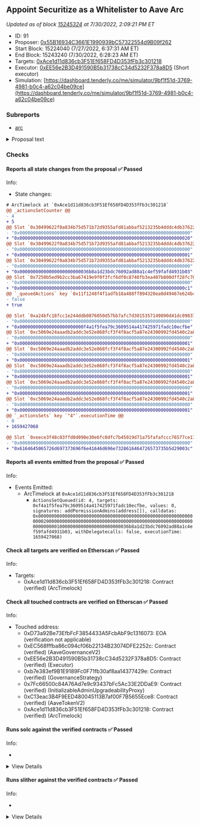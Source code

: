 ## Appoint Securitize as a Whitelister to Aave Arc

_Updated as of block [15245324](https://etherscan.io/block/15245324) at 7/30/2022, 2:09:21 PM ET_

- ID: 91
- Proposer: [0x55B16934C3661E1990939bC57322554d9B09f262](https://etherscan.io/address/0x55B16934C3661E1990939bC57322554d9B09f262)
- Start Block: 15224040 (7/27/2022, 6:37:31 AM ET)
- End Block: 15243240 (7/30/2022, 6:28:23 AM ET)
- Targets: [0xAce1d11d836cb3F51Ef658FD4D353fFb3c301218](https://etherscan.io/address/0xAce1d11d836cb3F51Ef658FD4D353fFb3c301218#code)
- Executor: [0xEE56e2B3D491590B5b31738cC34d5232F378a8D5](https://etherscan.io/address/0xEE56e2B3D491590B5b31738cC34d5232F378a8D5) (Short executor)
- Simulation: [https://dashboard.tenderly.co/me/simulator/9bf1f51d-3769-4981-b0c4-a62c04be09ce](https://dashboard.tenderly.co/me/simulator/9bf1f51d-3769-4981-b0c4-a62c04be09ce)

### Subreports

- [arc](./reports/Aave/0xEC568fffba86c094cf06b22134B23074DFE2252c//091_arc.md)

<details>
  <summary>Proposal text</summary>

## Simple Summary

Securitize asks the Aave Governance community to approve the appointment, adoption, and authorization of Securitize as a “whitelister” on the Aave Arc market.

## Abstract

Securitize is the leading digital asset securities company. As a FINRA member Broker-Dealer and the first SEC-registered Transfer Agent operating with digital asset securities, Securitize is one of the most regulated firms in the entire digital assets industry.

Securitize has an excellent track record for providing comprehensive compliance services to a vast array of digital assets companies. Our proprietary investor passport, Securitize iD, is globally recognized and built upon Securitize’s battle-tested KYC/KYB/AML/CFT compliance program, allowing Securitize iD to be trusted by over 450K registered investors and over 200 issuers to date.

We have performed a detailed analysis and documented it [here](https://governance.aave.com/t/arc-appoint-securitize-as-a-whitelister-to-aave-arc/6434) for the consideration of the Aave Governance community. We believe that Securitize satisfies all criteria necessary to be appointed as a whitelister for Aave Arc.

## Motivation

The institutional appetite for DeFi is growing, but that hunger remains mostly unsatisfied due to compliance obstacles. In response, pragmatic DeFi communities like Aave launched permissioned versions of their services, like Aave Arc, and are wisely seeking regulated third parties, like Securitize, to facilitate user credential and access management.

As a whitelister, Securitize will function as one of the trusted gatekeepers for Aave Arc, ensuring that only wallets with verified credentials can access the permissioned liquidity pool. Therefore, institutions can safely leverage the transactional benefits of Aave — e.g., supply, borrow, and liquidate digital assets — while still abiding by their compliance requirements. Securitize believes that this is a monumental first step toward the eventual mass inclusion of institutions in the decentralized economy.

## Specification

“Whitelisting” is the gatekeeping function performed by whitelisters on users of Aave Arc. The term refers specifically to the process of:

Conducting KYC/KYB checks on the user;
Onboarding the user with appropriate disclosures, terms, and conditions;
Granting specific permissions (e.g., borrow, supply, liquidate) to the Ethereum wallet address(es) provided by the user.
In addition, Aave Arc whitelisters perform a similar role on Arc as guardians do on Aave V2. Specifically, whitelisters can use a multi-sig veto on governance proposals that add excessive compliance risk on the Aave Arc protocol. For example, existing whitelisters can veto the addition of a privacy coin if such a coin is impermissible in the relevant jurisdiction, or veto the addition of a whitelister that has a poor reputation for compliance.

The whitelisting is managed via a [PermissionManager](https://etherscan.io/address/0xF4a1F5fEA79C3609514A417425971FadC10eCfBE) contract, in which whitelisters are designated as Permission Admins. Permission Admins are permitted to add or remove wallets grants to the Aave Arc market by calling addPermissions() and removePermissions() contract methods, respectively.

## Rationale

The Aave Governance community voted on the Snapshot proposal with “YES” 389K AAVE (99.98%) and “No” 87 AAVE (0.02%)

## Implementation

The implementation is described [here](https://github.com/aave/arc-timelock#adding-a-new-permissionadmin)

## Proposal

The proposal executes a single call to the PermissionManager contract to add [Securitize](https://etherscan.io/address/0x36b8A1D23BDc76092aD88A1c4Ef59fafD4931b03) as PermissionAdmin in Aave ARC market:
`IPermissionManager(0xF4a1F5fEA79C3609514A417425971FadC10eCfBE).addPermissionAdmins([0x36b8A1D23BDc76092aD88A1c4Ef59fafD4931b03]);`

## Copyright

Copyright and related rights waived via [CC0](https://creativecommons.org/publicdomain/zero/1.0/).

</details>

### Checks

#### Reports all state changes from the proposal ✅ Passed

Info:

- State changes:

```diff
# ArcTimelock at `0xAce1d11d836cb3F51Ef658FD4D353fFb3c301218`
@@ _actionsSetCounter @@
- 4
+ 5
@@ Slot `0x30499622f0a834b75d571b72d9355afd81abbaf5213235b4dddc4db3762288af` @@
- "0x0000000000000000000000000000000000000000000000000000000000000000"
+ "0x0000000000000000000000000000000000000000000000000000000000000020"
@@ Slot `0x30499622f0a834b75d571b72d9355afd81abbaf5213235b4dddc4db3762288b0` @@
- "0x0000000000000000000000000000000000000000000000000000000000000000"
+ "0x0000000000000000000000000000000000000000000000000000000000000001"
@@ Slot `0x30499622f0a834b75d571b72d9355afd81abbaf5213235b4dddc4db3762288b1` @@
- "0x0000000000000000000000000000000000000000000000000000000000000000"
+ "0x00000000000000000000000036b8a1d23bdc76092ad88a1c4ef59fafd4931b03"
@@ Slot `0x7250b5ed9b2cc3ba67419e9f0f3fcf6df0c8740fb3ea407b800dff28fc7050d7` @@
- "0x0000000000000000000000000000000000000000000000000000000000000000"
+ "0x00000000000000000000000000000000000000000000000000000000000000c1"
@@ `_queuedActions` key `0x11f1248f4f1adfb18a488ff894320ea0d49467e624b4ff723d9a4e60460397e6` @@
- false
+ true

@@ Slot `0xa24bfc18fcc1e244ddb0876050d57bb7afc7d3015357149890d41dc0983789d7` @@
- "0x0000000000000000000000000000000000000000000000000000000000000000"
+ "0x000000000000000000000000f4a1f5fea79c3609514a417425971fadc10ecfbe"
@@ Slot `0xc5069e24aaadb2addc3e52e868fcf3f4f8acf5a87e24300992fd4540c2a87eed` @@
- "0x0000000000000000000000000000000000000000000000000000000000000000"
+ "0x0000000000000000000000000000000000000000000000000000000000000001"
@@ Slot `0xc5069e24aaadb2addc3e52e868fcf3f4f8acf5a87e24300992fd4540c2a87eee` @@
- "0x0000000000000000000000000000000000000000000000000000000000000000"
+ "0x0000000000000000000000000000000000000000000000000000000000000001"
@@ Slot `0xc5069e24aaadb2addc3e52e868fcf3f4f8acf5a87e24300992fd4540c2a87eef` @@
- "0x0000000000000000000000000000000000000000000000000000000000000000"
+ "0x0000000000000000000000000000000000000000000000000000000000000001"
@@ Slot `0xc5069e24aaadb2addc3e52e868fcf3f4f8acf5a87e24300992fd4540c2a87ef0` @@
- "0x0000000000000000000000000000000000000000000000000000000000000000"
+ "0x0000000000000000000000000000000000000000000000000000000000000001"
@@ Slot `0xc5069e24aaadb2addc3e52e868fcf3f4f8acf5a87e24300992fd4540c2a87ef1` @@
- "0x0000000000000000000000000000000000000000000000000000000000000000"
+ "0x0000000000000000000000000000000000000000000000000000000000000001"
@@ `_actionsSets` key `"4"`.executionTime @@
- 0
+ 1659427068

@@ Slot `0xeece3f48c03ffd0d090e30e6fc0dfc7b45019d71a75fafafccc76577ce178f2d` @@
- "0x0000000000000000000000000000000000000000000000000000000000000000"
+ "0x6164645065726d697373696f6e41646d696e7328616464726573735b5d29003c"
```

#### Reports all events emitted from the proposal ✅ Passed

Info:

- Events Emitted:
  - ArcTimelock at `0xAce1d11d836cb3F51Ef658FD4D353fFb3c301218`
    - `ActionsSetQueued(id: 4, targets: 0xf4a1f5fea79c3609514a417425971fadc10ecfbe, values: 0, signatures: addPermissionAdmins(address[]), calldatas: 0x0000000000000000000000000000000000000000000000000000000000000020000000000000000000000000000000000000000000000000000000000000000100000000000000000000000036b8a1d23bdc76092ad88a1c4ef59fafd4931b03, withDelegatecalls: false, executionTime: 1659427068)`

#### Check all targets are verified on Etherscan ✅ Passed

Info:

- Targets:
  - 0xAce1d11d836cb3F51Ef658FD4D353fFb3c301218: Contract (verified) (ArcTimelock)

#### Check all touched contracts are verified on Etherscan ✅ Passed

Info:

- Touched address:
  - 0xD73a92Be73EfbFcF3854433A5FcbAbF9c1316073: EOA (verification not applicable)
  - 0xEC568fffba86c094cf06b22134B23074DFE2252c: Contract (verified) (AaveGovernanceV2)
  - 0xEE56e2B3D491590B5b31738cC34d5232F378a8D5: Contract (verified) (Executor)
  - 0xb7e383ef9B1E9189Fc0F71fb30af8aa14377429e: Contract (verified) (GovernanceStrategy)
  - 0x7Fc66500c84A76Ad7e9c93437bFc5Ac33E2DDaE9: Contract (verified) (InitializableAdminUpgradeabilityProxy)
  - 0xC13eac3B4F9EED480045113B7af00F7B5655Ece8: Contract (verified) (AaveTokenV2)
  - 0xAce1d11d836cb3F51Ef658FD4D353fFb3c301218: Contract (verified) (ArcTimelock)

#### Runs solc against the verified contracts ✅ Passed

Info:

-

<details>
<summary>View Details</summary>
Compiler warnings for InitializableAdminUpgradeabilityProxy at `0x7Fc66500c84A76Ad7e9c93437bFc5Ac33E2DDaE9` with implementation AaveTokenV2 (Aave Token) at `0xC13eac3B4F9EED480045113B7af00F7B5655Ece8`

<details>
<summary>View warnings for InitializableAdminUpgradeabilityProxy at `0x7Fc66500c84A76Ad7e9c93437bFc5Ac33E2DDaE9` with implementation AaveTokenV2 (Aave Token) at `0xC13eac3B4F9EED480045113B7af00F7B5655Ece8`</summary>

```
WARNING:CryticCompile:Warning: contracts/open-zeppelin/Address.sol: Warning: SPDX license identifier not provided in source file. Before publishing, consider adding a comment containing "SPDX-License-Identifier: <SPDX-License>" to each source file. Use "SPDX-License-Identifier: UNLICENSED" for non-open-source code. Please see https://spdx.org for more information.

Warning: contracts/open-zeppelin/BaseAdminUpgradeabilityProxy.sol: Warning: SPDX license identifier not provided in source file. Before publishing, consider adding a comment containing "SPDX-License-Identifier: <SPDX-License>" to each source file. Use "SPDX-License-Identifier: UNLICENSED" for non-open-source code. Please see https://spdx.org for more information.

Warning: contracts/open-zeppelin/BaseUpgradeabilityProxy.sol: Warning: SPDX license identifier not provided in source file. Before publishing, consider adding a comment containing "SPDX-License-Identifier: <SPDX-License>" to each source file. Use "SPDX-License-Identifier: UNLICENSED" for non-open-source code. Please see https://spdx.org for more information.

Warning: contracts/open-zeppelin/Proxy.sol: Warning: SPDX license identifier not provided in source file. Before publishing, consider adding a comment containing "SPDX-License-Identifier: <SPDX-License>" to each source file. Use "SPDX-License-Identifier: UNLICENSED" for non-open-source code. Please see https://spdx.org for more information.

Warning: contracts/open-zeppelin/SafeMath.sol: Warning: SPDX license identifier not provided in source file. Before publishing, consider adding a comment containing "SPDX-License-Identifier: <SPDX-License>" to each source file. Use "SPDX-License-Identifier: UNLICENSED" for non-open-source code. Please see https://spdx.org for more information.

Warning: contracts/open-zeppelin/UpgradeabilityProxy.sol: Warning: SPDX license identifier not provided in source file. Before publishing, consider adding a comment containing "SPDX-License-Identifier: <SPDX-License>" to each source file. Use "SPDX-License-Identifier: UNLICENSED" for non-open-source code. Please see https://spdx.org for more information.

Warning: contracts/open-zeppelin/BaseAdminUpgradeabilityProxy.sol:13:1: Warning: This contract has a payable fallback function, but no receive ether function. Consider adding a receive ether function.
contract BaseAdminUpgradeabilityProxy is BaseUpgradeabilityProxy {
^ (Relevant source part starts here and spans across multiple lines).
contracts/open-zeppelin/Proxy.sol:15:3: The payable fallback function is defined here.
  fallback () payable external {
  ^ (Relevant source part starts here and spans across multiple lines).

Warning: contracts/open-zeppelin/InitializableUpgradeabilityProxy.sol:11:1: Warning: This contract has a payable fallback function, but no receive ether function. Consider adding a receive ether function.
contract InitializableUpgradeabilityProxy is BaseUpgradeabilityProxy {
^ (Relevant source part starts here and spans across multiple lines).
contracts/open-zeppelin/Proxy.sol:15:3: The payable fallback function is defined here.
  fallback () payable external {
  ^ (Relevant source part starts here and spans across multiple lines).

Warning: contracts/open-zeppelin/InitializableAdminUpgradeabilityProxy.sol:12:1: Warning: This contract has a payable fallback function, but no receive ether function. Consider adding a receive ether function.
contract InitializableAdminUpgradeabilityProxy is BaseAdminUpgradeabilityProxy, InitializableUpgradeabilityProxy {
^ (Relevant source part starts here and spans across multiple lines).
contracts/open-zeppelin/Proxy.sol:15:3: The payable fallback function is defined here.
  fallback () payable external {
  ^ (Relevant source part starts here and spans across multiple lines).

Warning: contracts/utils/MockTransferHook.sol:9:25: Warning: Unused function parameter. Remove or comment out the variable name to silence this warning.
    function onTransfer(address from, address to, uint256 amount) external override {
                        ^----------^

Warning: contracts/utils/MockTransferHook.sol:9:39: Warning: Unused function parameter. Remove or comment out the variable name to silence this warning.
    function onTransfer(address from, address to, uint256 amount) external override {
                                      ^--------^

Warning: contracts/utils/MockTransferHook.sol:9:51: Warning: Unused function parameter. Remove or comment out the variable name to silence this warning.
    function onTransfer(address from, address to, uint256 amount) external override {
                                                  ^------------^


```

</details>

- No compiler warnings for ArcTimelock at `0xAce1d11d836cb3F51Ef658FD4D353fFb3c301218`
- No compiler warnings for GovernanceStrategy at `0xb7e383ef9B1E9189Fc0F71fb30af8aa14377429e`
- Compiler warnings for AaveTokenV2 (Aave Token) at `0xC13eac3B4F9EED480045113B7af00F7B5655Ece8`

<details>
<summary>View warnings for AaveTokenV2 (Aave Token) at `0xC13eac3B4F9EED480045113B7af00F7B5655Ece8`</summary>

```
WARNING:CryticCompile:Warning: crytic-export/etherscan-contracts/0xC13eac3B4F9EED480045113B7af00F7B5655Ece8-AaveTokenV2.sol:453:18: Warning: This declaration shadows an existing declaration.
    constructor (string memory name, string memory symbol) public {
                 ^----------------^
crytic-export/etherscan-contracts/0xC13eac3B4F9EED480045113B7af00F7B5655Ece8-AaveTokenV2.sol:462:5: The shadowed declaration is here:
    function name() public view returns (string memory) {
    ^ (Relevant source part starts here and spans across multiple lines).

Warning: crytic-export/etherscan-contracts/0xC13eac3B4F9EED480045113B7af00F7B5655Ece8-AaveTokenV2.sol:453:38: Warning: This declaration shadows an existing declaration.
    constructor (string memory name, string memory symbol) public {
                                     ^------------------^
crytic-export/etherscan-contracts/0xC13eac3B4F9EED480045113B7af00F7B5655Ece8-AaveTokenV2.sol:470:5: The shadowed declaration is here:
    function symbol() public view returns (string memory) {
    ^ (Relevant source part starts here and spans across multiple lines).

Warning: crytic-export/etherscan-contracts/0xC13eac3B4F9EED480045113B7af00F7B5655Ece8-AaveTokenV2.sol:35:3: Warning: Interface functions are implicitly "virtual"
  function delegateByType(address delegatee, DelegationType delegationType) external virtual;
  ^-----------------------------------------------------------------------------------------^

Warning: crytic-export/etherscan-contracts/0xC13eac3B4F9EED480045113B7af00F7B5655Ece8-AaveTokenV2.sol:40:3: Warning: Interface functions are implicitly "virtual"
  function delegate(address delegatee) external virtual;
  ^----------------------------------------------------^

Warning: crytic-export/etherscan-contracts/0xC13eac3B4F9EED480045113B7af00F7B5655Ece8-AaveTokenV2.sol:45:3: Warning: Interface functions are implicitly "virtual"
  function getDelegateeByType(address delegator, DelegationType delegationType)
  ^ (Relevant source part starts here and spans across multiple lines).

Warning: crytic-export/etherscan-contracts/0xC13eac3B4F9EED480045113B7af00F7B5655Ece8-AaveTokenV2.sol:56:3: Warning: Interface functions are implicitly "virtual"
  function getPowerCurrent(address user, DelegationType delegationType)
  ^ (Relevant source part starts here and spans across multiple lines).

Warning: crytic-export/etherscan-contracts/0xC13eac3B4F9EED480045113B7af00F7B5655Ece8-AaveTokenV2.sol:66:3: Warning: Interface functions are implicitly "virtual"
  function getPowerAtBlock(
  ^ (Relevant source part starts here and spans across multiple lines).

Warning: crytic-export/etherscan-contracts/0xC13eac3B4F9EED480045113B7af00F7B5655Ece8-AaveTokenV2.sol:75:3: Warning: Interface functions are implicitly "virtual"
  function totalSupplyAt(uint256 blockNumber) external virtual view returns (uint256);
  ^----------------------------------------------------------------------------------^

Warning: crytic-export/etherscan-contracts/0xC13eac3B4F9EED480045113B7af00F7B5655Ece8-AaveTokenV2.sol:453:5: Warning: Visibility for constructor is ignored. If you want the contract to be non-deployable, making it "abstract" is sufficient.
    constructor (string memory name, string memory symbol) public {
    ^ (Relevant source part starts here and spans across multiple lines).

Warning: crytic-export/etherscan-contracts/0xC13eac3B4F9EED480045113B7af00F7B5655Ece8-AaveTokenV2.sol:1161:3: Warning: Visibility for constructor is ignored. If you want the contract to be non-deployable, making it "abstract" is sufficient.
  constructor() public ERC20(NAME, SYMBOL) {}
  ^-----------------------------------------^

Warning: crytic-export/etherscan-contracts/0xC13eac3B4F9EED480045113B7af00F7B5655Ece8-AaveTokenV2.sol:913:26: Warning: Unused function parameter. Remove or comment out the variable name to silence this warning.
  function totalSupplyAt(uint256 blockNumber) external override view returns (uint256) {
                         ^-----------------^

Warning: crytic-export/etherscan-contracts/0xC13eac3B4F9EED480045113B7af00F7B5655Ece8-AaveTokenV2.sol:1079:5: Warning: Unused function parameter. Remove or comment out the variable name to silence this warning.
    uint128 oldValue,
    ^--------------^


```

</details>

</details>

#### Runs slither against the verified contracts ✅ Passed

Info:

-

<details>
<summary>View Details</summary>
Slither report for InitializableAdminUpgradeabilityProxy at `0x7Fc66500c84A76Ad7e9c93437bFc5Ac33E2DDaE9` with implementation AaveTokenV2 (Aave Token) at `0xC13eac3B4F9EED480045113B7af00F7B5655Ece8`

<details>
<summary>View report for InitializableAdminUpgradeabilityProxy at `0x7Fc66500c84A76Ad7e9c93437bFc5Ac33E2DDaE9` with implementation AaveTokenV2 (Aave Token) at `0xC13eac3B4F9EED480045113B7af00F7B5655Ece8`</summary>

```
Traceback (most recent call last):
  File "/opt/hostedtoolcache/Python/3.10.5/x64/lib/python3.10/site-packages/crytic_compile/platform/solc_standard_json.py", line 161, in run_solc_standard_json
    solc_json_output = json.loads(stdout)
  File "/opt/hostedtoolcache/Python/3.10.5/x64/lib/python3.10/json/__init__.py", line 346, in loads
    return _default_decoder.decode(s)
  File "/opt/hostedtoolcache/Python/3.10.5/x64/lib/python3.10/json/decoder.py", line 337, in decode
    obj, end = self.raw_decode(s, idx=_w(s, 0).end())
  File "/opt/hostedtoolcache/Python/3.10.5/x64/lib/python3.10/json/decoder.py", line 355, in raw_decode
    raise JSONDecodeError("Expecting value", s, err.value) from None
json.decoder.JSONDecodeError: Expecting value: line 1 column 1 (char 0)

During handling of the above exception, another exception occurred:

Traceback (most recent call last):
  File "/opt/hostedtoolcache/Python/3.10.5/x64/lib/python3.10/site-packages/slither/__main__.py", line 744, in main_impl
    ) = process_all(filename, args, detector_classes, printer_classes)
  File "/opt/hostedtoolcache/Python/3.10.5/x64/lib/python3.10/site-packages/slither/__main__.py", line 76, in process_all
    compilations = compile_all(target, **vars(args))
  File "/opt/hostedtoolcache/Python/3.10.5/x64/lib/python3.10/site-packages/crytic_compile/crytic_compile.py", line 637, in compile_all
    compilations.append(CryticCompile(target, **kwargs))
  File "/opt/hostedtoolcache/Python/3.10.5/x64/lib/python3.10/site-packages/crytic_compile/crytic_compile.py", line 117, in __init__
    self._compile(**kwargs)
  File "/opt/hostedtoolcache/Python/3.10.5/x64/lib/python3.10/site-packages/crytic_compile/crytic_compile.py", line 548, in _compile
    self._platform.compile(self, **kwargs)
  File "/opt/hostedtoolcache/Python/3.10.5/x64/lib/python3.10/site-packages/crytic_compile/platform/etherscan.py", line 331, in compile
    solc_standard_json.standalone_compile(filenames, compilation_unit, working_dir=working_dir)
  File "/opt/hostedtoolcache/Python/3.10.5/x64/lib/python3.10/site-packages/crytic_compile/platform/solc_standard_json.py", line 65, in standalone_compile
    targets_json = run_solc_standard_json(
  File "/opt/hostedtoolcache/Python/3.10.5/x64/lib/python3.10/site-packages/crytic_compile/platform/solc_standard_json.py", line 191, in run_solc_standard_json
    raise InvalidCompilation(f"Invalid solc compilation {stderr}")
crytic_compile.platform.exceptions.InvalidCompilation: Invalid solc compilation Traceback (most recent call last):
  File "/opt/hostedtoolcache/Python/3.10.5/x64/bin/solc", line 8, in <module>
    sys.exit(solc())
  File "/opt/hostedtoolcache/Python/3.10.5/x64/lib/python3.10/site-packages/solc_select/__main__.py", line 76, in solc
    os.execv(path, [path] + sys.argv[1:])
PermissionError: [Errno 13] Permission denied

None
Error in 0x7Fc66500c84A76Ad7e9c93437bFc5Ac33E2DDaE9
Traceback (most recent call last):
  File "/opt/hostedtoolcache/Python/3.10.5/x64/lib/python3.10/site-packages/crytic_compile/platform/solc_standard_json.py", line 161, in run_solc_standard_json
    solc_json_output = json.loads(stdout)
  File "/opt/hostedtoolcache/Python/3.10.5/x64/lib/python3.10/json/__init__.py", line 346, in loads
    return _default_decoder.decode(s)
  File "/opt/hostedtoolcache/Python/3.10.5/x64/lib/python3.10/json/decoder.py", line 337, in decode
    obj, end = self.raw_decode(s, idx=_w(s, 0).end())
  File "/opt/hostedtoolcache/Python/3.10.5/x64/lib/python3.10/json/decoder.py", line 355, in raw_decode
    raise JSONDecodeError("Expecting value", s, err.value) from None
json.decoder.JSONDecodeError: Expecting value: line 1 column 1 (char 0)

During handling of the above exception, another exception occurred:

Traceback (most recent call last):
  File "/opt/hostedtoolcache/Python/3.10.5/x64/lib/python3.10/site-packages/slither/__main__.py", line 744, in main_impl
    ) = process_all(filename, args, detector_classes, printer_classes)
  File "/opt/hostedtoolcache/Python/3.10.5/x64/lib/python3.10/site-packages/slither/__main__.py", line 76, in process_all
    compilations = compile_all(target, **vars(args))
  File "/opt/hostedtoolcache/Python/3.10.5/x64/lib/python3.10/site-packages/crytic_compile/crytic_compile.py", line 637, in compile_all
    compilations.append(CryticCompile(target, **kwargs))
  File "/opt/hostedtoolcache/Python/3.10.5/x64/lib/python3.10/site-packages/crytic_compile/crytic_compile.py", line 117, in __init__
    self._compile(**kwargs)
  File "/opt/hostedtoolcache/Python/3.10.5/x64/lib/python3.10/site-packages/crytic_compile/crytic_compile.py", line 548, in _compile
    self._platform.compile(self, **kwargs)
  File "/opt/hostedtoolcache/Python/3.10.5/x64/lib/python3.10/site-packages/crytic_compile/platform/etherscan.py", line 331, in compile
    solc_standard_json.standalone_compile(filenames, compilation_unit, working_dir=working_dir)
  File "/opt/hostedtoolcache/Python/3.10.5/x64/lib/python3.10/site-packages/crytic_compile/platform/solc_standard_json.py", line 65, in standalone_compile
    targets_json = run_solc_standard_json(
  File "/opt/hostedtoolcache/Python/3.10.5/x64/lib/python3.10/site-packages/crytic_compile/platform/solc_standard_json.py", line 191, in run_solc_standard_json
    raise InvalidCompilation(f"Invalid solc compilation {stderr}")
crytic_compile.platform.exceptions.InvalidCompilation: Invalid solc compilation Traceback (most recent call last):
  File "/opt/hostedtoolcache/Python/3.10.5/x64/bin/solc", line 8, in <module>
    sys.exit(solc())
  File "/opt/hostedtoolcache/Python/3.10.5/x64/lib/python3.10/site-packages/solc_select/__main__.py", line 76, in solc
    os.execv(path, [path] + sys.argv[1:])
PermissionError: [Errno 13] Permission denied


```

</details>

- Slither report for ArcTimelock at `0xAce1d11d836cb3F51Ef658FD4D353fFb3c301218`

<details>
<summary>View report for ArcTimelock at `0xAce1d11d836cb3F51Ef658FD4D353fFb3c301218`</summary>

```
[91m
TimelockExecutorBase.executeDelegateCall(address,bytes) (contracts/timelock/TimelockExecutorBase.sol#198-209) uses delegatecall to a input-controlled function id
	- (success,resultData) = target.delegatecall(data) (contracts/timelock/TimelockExecutorBase.sol#207)
Reference: https://github.com/crytic/slither/wiki/Detector-Documentation#controlled-delegatecall[0m
[92m
TimelockExecutorBase.updateGuardian(address).guardian (contracts/timelock/TimelockExecutorBase.sol#125) lacks a zero-check on :
		- _guardian = guardian (contracts/timelock/TimelockExecutorBase.sol#127)
TimelockExecutorBase.executeDelegateCall(address,bytes).target (contracts/timelock/TimelockExecutorBase.sol#198) lacks a zero-check on :
		- (success,resultData) = target.delegatecall(data) (contracts/timelock/TimelockExecutorBase.sol#207)
ArcTimelock.constructor(address,uint256,uint256,uint256,uint256,address).ethereumGovernanceExecutor (contracts/timelock/ArcTimelock.sol#21) lacks a zero-check on :
		- _ethereumGovernanceExecutor = ethereumGovernanceExecutor (contracts/timelock/ArcTimelock.sol#28)
ArcTimelock.updateEthereumGovernanceExecutor(address).ethereumGovernanceExecutor (contracts/timelock/ArcTimelock.sol#53) lacks a zero-check on :
		- _ethereumGovernanceExecutor = ethereumGovernanceExecutor (contracts/timelock/ArcTimelock.sol#55)
Reference: https://github.com/crytic/slither/wiki/Detector-Documentation#missing-zero-address-validation[0m
[92m
TimelockExecutorBase._executeTransaction(address,uint256,string,bytes,uint256,bool) (contracts/timelock/TimelockExecutorBase.sol#274-304) has external calls inside a loop: (success,resultData) = this.executeDelegateCall{value: value}(target,callData) (contracts/timelock/TimelockExecutorBase.sol#298)
TimelockExecutorBase._executeTransaction(address,uint256,string,bytes,uint256,bool) (contracts/timelock/TimelockExecutorBase.sol#274-304) has external calls inside a loop: (success,resultData) = target.call{value: value}(callData) (contracts/timelock/TimelockExecutorBase.sol#301)
Reference: https://github.com/crytic/slither/wiki/Detector-Documentation/#calls-inside-a-loop[0m
[92m
TimelockExecutorBase.execute(uint256) (contracts/timelock/TimelockExecutorBase.sol#48-69) uses timestamp for comparisons
	Dangerous comparisons:
	- require(bool,string)(block.timestamp >= actionsSet.executionTime,TIMELOCK_NOT_FINISHED) (contracts/timelock/TimelockExecutorBase.sol#52)
TimelockExecutorBase.getCurrentState(uint256) (contracts/timelock/TimelockExecutorBase.sol#103-115) uses timestamp for comparisons
	Dangerous comparisons:
	- block.timestamp > actionsSet.executionTime.add(_gracePeriod) (contracts/timelock/TimelockExecutorBase.sol#110)
TimelockExecutorBase._queue(address[],uint256[],string[],bytes[],bool[]) (contracts/timelock/TimelockExecutorBase.sol#219-272) uses timestamp for comparisons
	Dangerous comparisons:
	- require(bool,string)(! isActionQueued(actionHash),DUPLICATED_ACTION) (contracts/timelock/TimelockExecutorBase.sol#251)
Reference: https://github.com/crytic/slither/wiki/Detector-Documentation#block-timestamp[0m
[92m
TimelockExecutorBase._verifyCallResult(bool,bytes) (contracts/timelock/TimelockExecutorBase.sol#324-345) uses assembly
	- INLINE ASM (contracts/timelock/TimelockExecutorBase.sol#337-340)
Reference: https://github.com/crytic/slither/wiki/Detector-Documentation#assembly-usage[0m
[92m
SafeMath.div(uint256,uint256) (contracts/dependencies/SafeMath.sol#101-103) is never used and should be removed
SafeMath.div(uint256,uint256,string) (contracts/dependencies/SafeMath.sol#116-127) is never used and should be removed
SafeMath.mod(uint256,uint256) (contracts/dependencies/SafeMath.sol#140-142) is never used and should be removed
SafeMath.mod(uint256,uint256,string) (contracts/dependencies/SafeMath.sol#155-162) is never used and should be removed
SafeMath.mul(uint256,uint256) (contracts/dependencies/SafeMath.sol#76-88) is never used and should be removed
SafeMath.sub(uint256,uint256) (contracts/dependencies/SafeMath.sol#43-45) is never used and should be removed
SafeMath.sub(uint256,uint256,string) (contracts/dependencies/SafeMath.sol#56-65) is never used and should be removed
Reference: https://github.com/crytic/slither/wiki/Detector-Documentation#dead-code[0m
[92m
Low level call in TimelockExecutorBase.executeDelegateCall(address,bytes) (contracts/timelock/TimelockExecutorBase.sol#198-209):
	- (success,resultData) = target.delegatecall(data) (contracts/timelock/TimelockExecutorBase.sol#207)
Low level call in TimelockExecutorBase._executeTransaction(address,uint256,string,bytes,uint256,bool) (contracts/timelock/TimelockExecutorBase.sol#274-304):
	- (success,resultData) = target.call{value: value}(callData) (contracts/timelock/TimelockExecutorBase.sol#301)
Reference: https://github.com/crytic/slither/wiki/Detector-Documentation#low-level-calls[0m
0xAce1d11d836cb3F51Ef658FD4D353fFb3c301218 analyzed (4 contracts with 78 detectors), 20 result(s) found
```

</details>

- Slither report for GovernanceStrategy at `0xb7e383ef9B1E9189Fc0F71fb30af8aa14377429e`

<details>
<summary>View report for GovernanceStrategy at `0xb7e383ef9B1E9189Fc0F71fb30af8aa14377429e`</summary>

```
[92m
GovernanceStrategy.constructor(address,address).aave (crytic-export/etherscan-contracts/0xb7e383ef9B1E9189Fc0F71fb30af8aa14377429e-GovernanceStrategy.sol#78) lacks a zero-check on :
		- AAVE = aave (crytic-export/etherscan-contracts/0xb7e383ef9B1E9189Fc0F71fb30af8aa14377429e-GovernanceStrategy.sol#79)
GovernanceStrategy.constructor(address,address).stkAave (crytic-export/etherscan-contracts/0xb7e383ef9B1E9189Fc0F71fb30af8aa14377429e-GovernanceStrategy.sol#78) lacks a zero-check on :
		- STK_AAVE = stkAave (crytic-export/etherscan-contracts/0xb7e383ef9B1E9189Fc0F71fb30af8aa14377429e-GovernanceStrategy.sol#80)
Reference: https://github.com/crytic/slither/wiki/Detector-Documentation#missing-zero-address-validation[0m
[92m
Variable GovernanceStrategy.AAVE (crytic-export/etherscan-contracts/0xb7e383ef9B1E9189Fc0F71fb30af8aa14377429e-GovernanceStrategy.sol#70) is not in mixedCase
Variable GovernanceStrategy.STK_AAVE (crytic-export/etherscan-contracts/0xb7e383ef9B1E9189Fc0F71fb30af8aa14377429e-GovernanceStrategy.sol#71) is not in mixedCase
Reference: https://github.com/crytic/slither/wiki/Detector-Documentation#conformance-to-solidity-naming-conventions[0m
[92m
getTotalVotingSupplyAt(uint256) should be declared external:
	- GovernanceStrategy.getTotalVotingSupplyAt(uint256) (crytic-export/etherscan-contracts/0xb7e383ef9B1E9189Fc0F71fb30af8aa14377429e-GovernanceStrategy.sol#101-103)
getPropositionPowerAt(address,uint256) should be declared external:
	- GovernanceStrategy.getPropositionPowerAt(address,uint256) (crytic-export/etherscan-contracts/0xb7e383ef9B1E9189Fc0F71fb30af8aa14377429e-GovernanceStrategy.sol#111-123)
getVotingPowerAt(address,uint256) should be declared external:
	- GovernanceStrategy.getVotingPowerAt(address,uint256) (crytic-export/etherscan-contracts/0xb7e383ef9B1E9189Fc0F71fb30af8aa14377429e-GovernanceStrategy.sol#131-143)
Reference: https://github.com/crytic/slither/wiki/Detector-Documentation#public-function-that-could-be-declared-external[0m
0xb7e383ef9B1E9189Fc0F71fb30af8aa14377429e analyzed (4 contracts with 78 detectors), 7 result(s) found
```

</details>

- Slither report for AaveTokenV2 (Aave Token) at `0xC13eac3B4F9EED480045113B7af00F7B5655Ece8`

<details>
<summary>View report for AaveTokenV2 (Aave Token) at `0xC13eac3B4F9EED480045113B7af00F7B5655Ece8`</summary>

```
Warning: crytic-export/etherscan-contracts/0xC13eac3B4F9EED480045113B7af00F7B5655Ece8-AaveTokenV2.sol:453:18: Warning: This declaration shadows an existing declaration.
    constructor (string memory name, string memory symbol) public {
                 ^----------------^
crytic-export/etherscan-contracts/0xC13eac3B4F9EED480045113B7af00F7B5655Ece8-AaveTokenV2.sol:462:5: The shadowed declaration is here:
    function name() public view returns (string memory) {
    ^ (Relevant source part starts here and spans across multiple lines).

Warning: crytic-export/etherscan-contracts/0xC13eac3B4F9EED480045113B7af00F7B5655Ece8-AaveTokenV2.sol:453:38: Warning: This declaration shadows an existing declaration.
    constructor (string memory name, string memory symbol) public {
                                     ^------------------^
crytic-export/etherscan-contracts/0xC13eac3B4F9EED480045113B7af00F7B5655Ece8-AaveTokenV2.sol:470:5: The shadowed declaration is here:
    function symbol() public view returns (string memory) {
    ^ (Relevant source part starts here and spans across multiple lines).

Warning: crytic-export/etherscan-contracts/0xC13eac3B4F9EED480045113B7af00F7B5655Ece8-AaveTokenV2.sol:35:3: Warning: Interface functions are implicitly "virtual"
  function delegateByType(address delegatee, DelegationType delegationType) external virtual;
  ^-----------------------------------------------------------------------------------------^

Warning: crytic-export/etherscan-contracts/0xC13eac3B4F9EED480045113B7af00F7B5655Ece8-AaveTokenV2.sol:40:3: Warning: Interface functions are implicitly "virtual"
  function delegate(address delegatee) external virtual;
  ^----------------------------------------------------^

Warning: crytic-export/etherscan-contracts/0xC13eac3B4F9EED480045113B7af00F7B5655Ece8-AaveTokenV2.sol:45:3: Warning: Interface functions are implicitly "virtual"
  function getDelegateeByType(address delegator, DelegationType delegationType)
  ^ (Relevant source part starts here and spans across multiple lines).

Warning: crytic-export/etherscan-contracts/0xC13eac3B4F9EED480045113B7af00F7B5655Ece8-AaveTokenV2.sol:56:3: Warning: Interface functions are implicitly "virtual"
  function getPowerCurrent(address user, DelegationType delegationType)
  ^ (Relevant source part starts here and spans across multiple lines).

Warning: crytic-export/etherscan-contracts/0xC13eac3B4F9EED480045113B7af00F7B5655Ece8-AaveTokenV2.sol:66:3: Warning: Interface functions are implicitly "virtual"
  function getPowerAtBlock(
  ^ (Relevant source part starts here and spans across multiple lines).

Warning: crytic-export/etherscan-contracts/0xC13eac3B4F9EED480045113B7af00F7B5655Ece8-AaveTokenV2.sol:75:3: Warning: Interface functions are implicitly "virtual"
  function totalSupplyAt(uint256 blockNumber) external virtual view returns (uint256);
  ^----------------------------------------------------------------------------------^

Warning: crytic-export/etherscan-contracts/0xC13eac3B4F9EED480045113B7af00F7B5655Ece8-AaveTokenV2.sol:453:5: Warning: Visibility for constructor is ignored. If you want the contract to be non-deployable, making it "abstract" is sufficient.
    constructor (string memory name, string memory symbol) public {
    ^ (Relevant source part starts here and spans across multiple lines).

Warning: crytic-export/etherscan-contracts/0xC13eac3B4F9EED480045113B7af00F7B5655Ece8-AaveTokenV2.sol:1161:3: Warning: Visibility for constructor is ignored. If you want the contract to be non-deployable, making it "abstract" is sufficient.
  constructor() public ERC20(NAME, SYMBOL) {}
  ^-----------------------------------------^

Warning: crytic-export/etherscan-contracts/0xC13eac3B4F9EED480045113B7af00F7B5655Ece8-AaveTokenV2.sol:913:26: Warning: Unused function parameter. Remove or comment out the variable name to silence this warning.
  function totalSupplyAt(uint256 blockNumber) external override view returns (uint256) {
                         ^-----------------^

Warning: crytic-export/etherscan-contracts/0xC13eac3B4F9EED480045113B7af00F7B5655Ece8-AaveTokenV2.sol:1079:5: Warning: Unused function parameter. Remove or comment out the variable name to silence this warning.
    uint128 oldValue,
    ^--------------^


[91m
AaveTokenV2._votingSnapshots (crytic-export/etherscan-contracts/0xC13eac3B4F9EED480045113B7af00F7B5655Ece8-AaveTokenV2.sol#1136) is never initialized. It is used in:
	- AaveTokenV2._getDelegationDataByType(IGovernancePowerDelegationToken.DelegationType) (crytic-export/etherscan-contracts/0xC13eac3B4F9EED480045113B7af00F7B5655Ece8-AaveTokenV2.sol#1253-1272)
AaveTokenV2._votingSnapshotsCounts (crytic-export/etherscan-contracts/0xC13eac3B4F9EED480045113B7af00F7B5655Ece8-AaveTokenV2.sol#1138) is never initialized. It is used in:
	- AaveTokenV2._getDelegationDataByType(IGovernancePowerDelegationToken.DelegationType) (crytic-export/etherscan-contracts/0xC13eac3B4F9EED480045113B7af00F7B5655Ece8-AaveTokenV2.sol#1253-1272)
AaveTokenV2._aaveGovernance (crytic-export/etherscan-contracts/0xC13eac3B4F9EED480045113B7af00F7B5655Ece8-AaveTokenV2.sol#1143) is never initialized. It is used in:
	- AaveTokenV2._beforeTokenTransfer(address,address,uint256) (crytic-export/etherscan-contracts/0xC13eac3B4F9EED480045113B7af00F7B5655Ece8-AaveTokenV2.sol#1221-1251)
AaveTokenV2.DOMAIN_SEPARATOR (crytic-export/etherscan-contracts/0xC13eac3B4F9EED480045113B7af00F7B5655Ece8-AaveTokenV2.sol#1145) is never initialized. It is used in:
	- AaveTokenV2.permit(address,address,uint256,uint256,uint8,bytes32,bytes32) (crytic-export/etherscan-contracts/0xC13eac3B4F9EED480045113B7af00F7B5655Ece8-AaveTokenV2.sol#1179-1203)
	- AaveTokenV2.delegateByTypeBySig(address,IGovernancePowerDelegationToken.DelegationType,uint256,uint256,uint8,bytes32,bytes32) (crytic-export/etherscan-contracts/0xC13eac3B4F9EED480045113B7af00F7B5655Ece8-AaveTokenV2.sol#1284-1302)
	- AaveTokenV2.delegateBySig(address,uint256,uint256,uint8,bytes32,bytes32) (crytic-export/etherscan-contracts/0xC13eac3B4F9EED480045113B7af00F7B5655Ece8-AaveTokenV2.sol#1313-1329)
AaveTokenV2._propositionPowerSnapshots (crytic-export/etherscan-contracts/0xC13eac3B4F9EED480045113B7af00F7B5655Ece8-AaveTokenV2.sol#1156) is never initialized. It is used in:
	- AaveTokenV2._getDelegationDataByType(IGovernancePowerDelegationToken.DelegationType) (crytic-export/etherscan-contracts/0xC13eac3B4F9EED480045113B7af00F7B5655Ece8-AaveTokenV2.sol#1253-1272)
AaveTokenV2._propositionPowerSnapshotsCounts (crytic-export/etherscan-contracts/0xC13eac3B4F9EED480045113B7af00F7B5655Ece8-AaveTokenV2.sol#1157) is never initialized. It is used in:
	- AaveTokenV2._getDelegationDataByType(IGovernancePowerDelegationToken.DelegationType) (crytic-export/etherscan-contracts/0xC13eac3B4F9EED480045113B7af00F7B5655Ece8-AaveTokenV2.sol#1253-1272)
Reference: https://github.com/crytic/slither/wiki/Detector-Documentation#uninitialized-state-variables[0m
[93m
GovernancePowerDelegationERC20._searchByBlockNumber(mapping(address => mapping(uint256 => GovernancePowerDelegationERC20.Snapshot)),mapping(address => uint256),address,uint256) (crytic-export/etherscan-contracts/0xC13eac3B4F9EED480045113B7af00F7B5655Ece8-AaveTokenV2.sol#1012-1050) uses a dangerous strict equality:
	- snapshot.blockNumber == blockNumber (crytic-export/etherscan-contracts/0xC13eac3B4F9EED480045113B7af00F7B5655Ece8-AaveTokenV2.sol#1041)
GovernancePowerDelegationERC20._writeSnapshot(mapping(address => mapping(uint256 => GovernancePowerDelegationERC20.Snapshot)),mapping(address => uint256),address,uint128,uint128) (crytic-export/etherscan-contracts/0xC13eac3B4F9EED480045113B7af00F7B5655Ece8-AaveTokenV2.sol#1075-1097) uses a dangerous strict equality:
	- ownerSnapshotsCount != 0 && snapshotsOwner[ownerSnapshotsCount - 1].blockNumber == currentBlock (crytic-export/etherscan-contracts/0xC13eac3B4F9EED480045113B7af00F7B5655Ece8-AaveTokenV2.sol#1089-1090)
Reference: https://github.com/crytic/slither/wiki/Detector-Documentation#dangerous-strict-equalities[0m
[92m
ERC20.constructor(string,string).name (crytic-export/etherscan-contracts/0xC13eac3B4F9EED480045113B7af00F7B5655Ece8-AaveTokenV2.sol#453) shadows:
	- ERC20.name() (crytic-export/etherscan-contracts/0xC13eac3B4F9EED480045113B7af00F7B5655Ece8-AaveTokenV2.sol#462-464) (function)
ERC20.constructor(string,string).symbol (crytic-export/etherscan-contracts/0xC13eac3B4F9EED480045113B7af00F7B5655Ece8-AaveTokenV2.sol#453) shadows:
	- ERC20.symbol() (crytic-export/etherscan-contracts/0xC13eac3B4F9EED480045113B7af00F7B5655Ece8-AaveTokenV2.sol#470-472) (function)
Reference: https://github.com/crytic/slither/wiki/Detector-Documentation#local-variable-shadowing[0m
[92m
AaveTokenV2.permit(address,address,uint256,uint256,uint8,bytes32,bytes32) (crytic-export/etherscan-contracts/0xC13eac3B4F9EED480045113B7af00F7B5655Ece8-AaveTokenV2.sol#1179-1203) uses timestamp for comparisons
	Dangerous comparisons:
	- require(bool,string)(block.timestamp <= deadline,INVALID_EXPIRATION) (crytic-export/etherscan-contracts/0xC13eac3B4F9EED480045113B7af00F7B5655Ece8-AaveTokenV2.sol#1190)
AaveTokenV2.delegateByTypeBySig(address,IGovernancePowerDelegationToken.DelegationType,uint256,uint256,uint8,bytes32,bytes32) (crytic-export/etherscan-contracts/0xC13eac3B4F9EED480045113B7af00F7B5655Ece8-AaveTokenV2.sol#1284-1302) uses timestamp for comparisons
	Dangerous comparisons:
	- require(bool,string)(block.timestamp <= expiry,INVALID_EXPIRATION) (crytic-export/etherscan-contracts/0xC13eac3B4F9EED480045113B7af00F7B5655Ece8-AaveTokenV2.sol#1300)
AaveTokenV2.delegateBySig(address,uint256,uint256,uint8,bytes32,bytes32) (crytic-export/etherscan-contracts/0xC13eac3B4F9EED480045113B7af00F7B5655Ece8-AaveTokenV2.sol#1313-1329) uses timestamp for comparisons
	Dangerous comparisons:
	- require(bool,string)(block.timestamp <= expiry,INVALID_EXPIRATION) (crytic-export/etherscan-contracts/0xC13eac3B4F9EED480045113B7af00F7B5655Ece8-AaveTokenV2.sol#1326)
Reference: https://github.com/crytic/slither/wiki/Detector-Documentation#block-timestamp[0m
[92m
Address.isContract(address) (crytic-export/etherscan-contracts/0xC13eac3B4F9EED480045113B7af00F7B5655Ece8-AaveTokenV2.sol#368-379) uses assembly
	- INLINE ASM (crytic-export/etherscan-contracts/0xC13eac3B4F9EED480045113B7af00F7B5655Ece8-AaveTokenV2.sol#375-377)
Reference: https://github.com/crytic/slither/wiki/Detector-Documentation#assembly-usage[0m
[92m
Address.isContract(address) (crytic-export/etherscan-contracts/0xC13eac3B4F9EED480045113B7af00F7B5655Ece8-AaveTokenV2.sol#368-379) is never used and should be removed
Address.sendValue(address,uint256) (crytic-export/etherscan-contracts/0xC13eac3B4F9EED480045113B7af00F7B5655Ece8-AaveTokenV2.sol#397-403) is never used and should be removed
Context._msgData() (crytic-export/etherscan-contracts/0xC13eac3B4F9EED480045113B7af00F7B5655Ece8-AaveTokenV2.sol#94-97) is never used and should be removed
ERC20._beforeTokenTransfer(address,address,uint256) (crytic-export/etherscan-contracts/0xC13eac3B4F9EED480045113B7af00F7B5655Ece8-AaveTokenV2.sol#702) is never used and should be removed
ERC20._burn(address,uint256) (crytic-export/etherscan-contracts/0xC13eac3B4F9EED480045113B7af00F7B5655Ece8-AaveTokenV2.sol#646-654) is never used and should be removed
ERC20._mint(address,uint256) (crytic-export/etherscan-contracts/0xC13eac3B4F9EED480045113B7af00F7B5655Ece8-AaveTokenV2.sol#625-633) is never used and should be removed
ERC20._setupDecimals(uint8) (crytic-export/etherscan-contracts/0xC13eac3B4F9EED480045113B7af00F7B5655Ece8-AaveTokenV2.sol#684-686) is never used and should be removed
SafeERC20.callOptionalReturn(IERC20,bytes) (crytic-export/etherscan-contracts/0xC13eac3B4F9EED480045113B7af00F7B5655Ece8-AaveTokenV2.sol#757-769) is never used and should be removed
SafeERC20.safeApprove(IERC20,address,uint256) (crytic-export/etherscan-contracts/0xC13eac3B4F9EED480045113B7af00F7B5655Ece8-AaveTokenV2.sol#745-755) is never used and should be removed
SafeERC20.safeTransfer(IERC20,address,uint256) (crytic-export/etherscan-contracts/0xC13eac3B4F9EED480045113B7af00F7B5655Ece8-AaveTokenV2.sol#728-734) is never used and should be removed
SafeERC20.safeTransferFrom(IERC20,address,address,uint256) (crytic-export/etherscan-contracts/0xC13eac3B4F9EED480045113B7af00F7B5655Ece8-AaveTokenV2.sol#736-743) is never used and should be removed
SafeMath.div(uint256,uint256) (crytic-export/etherscan-contracts/0xC13eac3B4F9EED480045113B7af00F7B5655Ece8-AaveTokenV2.sol#280-282) is never used and should be removed
SafeMath.div(uint256,uint256,string) (crytic-export/etherscan-contracts/0xC13eac3B4F9EED480045113B7af00F7B5655Ece8-AaveTokenV2.sol#295-306) is never used and should be removed
SafeMath.mod(uint256,uint256) (crytic-export/etherscan-contracts/0xC13eac3B4F9EED480045113B7af00F7B5655Ece8-AaveTokenV2.sol#319-321) is never used and should be removed
SafeMath.mod(uint256,uint256,string) (crytic-export/etherscan-contracts/0xC13eac3B4F9EED480045113B7af00F7B5655Ece8-AaveTokenV2.sol#334-341) is never used and should be removed
SafeMath.mul(uint256,uint256) (crytic-export/etherscan-contracts/0xC13eac3B4F9EED480045113B7af00F7B5655Ece8-AaveTokenV2.sol#255-267) is never used and should be removed
Reference: https://github.com/crytic/slither/wiki/Detector-Documentation#dead-code[0m
[92m
Low level call in Address.sendValue(address,uint256) (crytic-export/etherscan-contracts/0xC13eac3B4F9EED480045113B7af00F7B5655Ece8-AaveTokenV2.sol#397-403):
	- (success) = recipient.call{value: amount}() (crytic-export/etherscan-contracts/0xC13eac3B4F9EED480045113B7af00F7B5655Ece8-AaveTokenV2.sol#401)
Low level call in SafeERC20.callOptionalReturn(IERC20,bytes) (crytic-export/etherscan-contracts/0xC13eac3B4F9EED480045113B7af00F7B5655Ece8-AaveTokenV2.sol#757-769):
	- (success,returndata) = address(token).call(data) (crytic-export/etherscan-contracts/0xC13eac3B4F9EED480045113B7af00F7B5655Ece8-AaveTokenV2.sol#761)
Reference: https://github.com/crytic/slither/wiki/Detector-Documentation#low-level-calls[0m
[92m
Variable ERC20._name (crytic-export/etherscan-contracts/0xC13eac3B4F9EED480045113B7af00F7B5655Ece8-AaveTokenV2.sol#440) is not in mixedCase
Variable ERC20._symbol (crytic-export/etherscan-contracts/0xC13eac3B4F9EED480045113B7af00F7B5655Ece8-AaveTokenV2.sol#441) is not in mixedCase
Variable VersionedInitializable.______gap (crytic-export/etherscan-contracts/0xC13eac3B4F9EED480045113B7af00F7B5655Ece8-AaveTokenV2.sol#809) is not in mixedCase
Variable AaveTokenV2._nonces (crytic-export/etherscan-contracts/0xC13eac3B4F9EED480045113B7af00F7B5655Ece8-AaveTokenV2.sol#1134) is not in mixedCase
Variable AaveTokenV2._votingSnapshots (crytic-export/etherscan-contracts/0xC13eac3B4F9EED480045113B7af00F7B5655Ece8-AaveTokenV2.sol#1136) is not in mixedCase
Variable AaveTokenV2._votingSnapshotsCounts (crytic-export/etherscan-contracts/0xC13eac3B4F9EED480045113B7af00F7B5655Ece8-AaveTokenV2.sol#1138) is not in mixedCase
Variable AaveTokenV2._aaveGovernance (crytic-export/etherscan-contracts/0xC13eac3B4F9EED480045113B7af00F7B5655Ece8-AaveTokenV2.sol#1143) is not in mixedCase
Variable AaveTokenV2.DOMAIN_SEPARATOR (crytic-export/etherscan-contracts/0xC13eac3B4F9EED480045113B7af00F7B5655Ece8-AaveTokenV2.sol#1145) is not in mixedCase
Variable AaveTokenV2._votingDelegates (crytic-export/etherscan-contracts/0xC13eac3B4F9EED480045113B7af00F7B5655Ece8-AaveTokenV2.sol#1154) is not in mixedCase
Variable AaveTokenV2._propositionPowerSnapshots (crytic-export/etherscan-contracts/0xC13eac3B4F9EED480045113B7af00F7B5655Ece8-AaveTokenV2.sol#1156) is not in mixedCase
Variable AaveTokenV2._propositionPowerSnapshotsCounts (crytic-export/etherscan-contracts/0xC13eac3B4F9EED480045113B7af00F7B5655Ece8-AaveTokenV2.sol#1157) is not in mixedCase
Variable AaveTokenV2._propositionPowerDelegates (crytic-export/etherscan-contracts/0xC13eac3B4F9EED480045113B7af00F7B5655Ece8-AaveTokenV2.sol#1159) is not in mixedCase
Reference: https://github.com/crytic/slither/wiki/Detector-Documentation#conformance-to-solidity-naming-conventions[0m
[92m
Redundant expression "this (crytic-export/etherscan-contracts/0xC13eac3B4F9EED480045113B7af00F7B5655Ece8-AaveTokenV2.sol#95)" inContext (crytic-export/etherscan-contracts/0xC13eac3B4F9EED480045113B7af00F7B5655Ece8-AaveTokenV2.sol#89-98)
Reference: https://github.com/crytic/slither/wiki/Detector-Documentation#redundant-statements[0m
[92m
VersionedInitializable.______gap (crytic-export/etherscan-contracts/0xC13eac3B4F9EED480045113B7af00F7B5655Ece8-AaveTokenV2.sol#809) is never used in AaveTokenV2 (crytic-export/etherscan-contracts/0xC13eac3B4F9EED480045113B7af00F7B5655Ece8-AaveTokenV2.sol#1124-1331)
AaveTokenV2.DECIMALS (crytic-export/etherscan-contracts/0xC13eac3B4F9EED480045113B7af00F7B5655Ece8-AaveTokenV2.sol#1129) is never used in AaveTokenV2 (crytic-export/etherscan-contracts/0xC13eac3B4F9EED480045113B7af00F7B5655Ece8-AaveTokenV2.sol#1124-1331)
AaveTokenV2.EIP712_DOMAIN (crytic-export/etherscan-contracts/0xC13eac3B4F9EED480045113B7af00F7B5655Ece8-AaveTokenV2.sol#1147-1149) is never used in AaveTokenV2 (crytic-export/etherscan-contracts/0xC13eac3B4F9EED480045113B7af00F7B5655Ece8-AaveTokenV2.sol#1124-1331)
Reference: https://github.com/crytic/slither/wiki/Detector-Documentation#unused-state-variable[0m
[92m
AaveTokenV2.DOMAIN_SEPARATOR (crytic-export/etherscan-contracts/0xC13eac3B4F9EED480045113B7af00F7B5655Ece8-AaveTokenV2.sol#1145) should be constant
Reference: https://github.com/crytic/slither/wiki/Detector-Documentation#state-variables-that-could-be-declared-constant[0m
[92m
name() should be declared external:
	- ERC20.name() (crytic-export/etherscan-contracts/0xC13eac3B4F9EED480045113B7af00F7B5655Ece8-AaveTokenV2.sol#462-464)
symbol() should be declared external:
	- ERC20.symbol() (crytic-export/etherscan-contracts/0xC13eac3B4F9EED480045113B7af00F7B5655Ece8-AaveTokenV2.sol#470-472)
decimals() should be declared external:
	- ERC20.decimals() (crytic-export/etherscan-contracts/0xC13eac3B4F9EED480045113B7af00F7B5655Ece8-AaveTokenV2.sol#487-489)
transfer(address,uint256) should be declared external:
	- ERC20.transfer(address,uint256) (crytic-export/etherscan-contracts/0xC13eac3B4F9EED480045113B7af00F7B5655Ece8-AaveTokenV2.sol#513-516)
allowance(address,address) should be declared external:
	- ERC20.allowance(address,address) (crytic-export/etherscan-contracts/0xC13eac3B4F9EED480045113B7af00F7B5655Ece8-AaveTokenV2.sol#521-523)
approve(address,uint256) should be declared external:
	- ERC20.approve(address,uint256) (crytic-export/etherscan-contracts/0xC13eac3B4F9EED480045113B7af00F7B5655Ece8-AaveTokenV2.sol#532-535)
transferFrom(address,address,uint256) should be declared external:
	- ERC20.transferFrom(address,address,uint256) (crytic-export/etherscan-contracts/0xC13eac3B4F9EED480045113B7af00F7B5655Ece8-AaveTokenV2.sol#549-553)
increaseAllowance(address,uint256) should be declared external:
	- ERC20.increaseAllowance(address,uint256) (crytic-export/etherscan-contracts/0xC13eac3B4F9EED480045113B7af00F7B5655Ece8-AaveTokenV2.sol#567-570)
decreaseAllowance(address,uint256) should be declared external:
	- ERC20.decreaseAllowance(address,uint256) (crytic-export/etherscan-contracts/0xC13eac3B4F9EED480045113B7af00F7B5655Ece8-AaveTokenV2.sol#586-589)
delegateByTypeBySig(address,IGovernancePowerDelegationToken.DelegationType,uint256,uint256,uint8,bytes32,bytes32) should be declared external:
	- AaveTokenV2.delegateByTypeBySig(address,IGovernancePowerDelegationToken.DelegationType,uint256,uint256,uint8,bytes32,bytes32) (crytic-export/etherscan-contracts/0xC13eac3B4F9EED480045113B7af00F7B5655Ece8-AaveTokenV2.sol#1284-1302)
delegateBySig(address,uint256,uint256,uint8,bytes32,bytes32) should be declared external:
	- AaveTokenV2.delegateBySig(address,uint256,uint256,uint8,bytes32,bytes32) (crytic-export/etherscan-contracts/0xC13eac3B4F9EED480045113B7af00F7B5655Ece8-AaveTokenV2.sol#1313-1329)
Reference: https://github.com/crytic/slither/wiki/Detector-Documentation#public-function-that-could-be-declared-external[0m
0xC13eac3B4F9EED480045113B7af00F7B5655Ece8 analyzed (11 contracts with 78 detectors), 60 result(s) found
```

</details>

</details>
